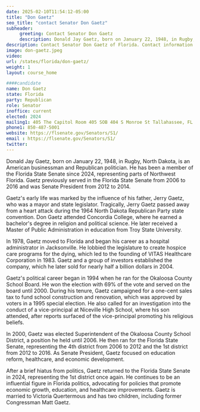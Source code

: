 ```yaml
---
date: 2025-02-10T11:54:12-05:00
title: "Don Gaetz"
seo_title: "contact Senator Don Gaetz"
subheader:
     greeting: Contact Senator Don Gaetz
     description: Donald Jay Gaetz, born on January 22, 1948, in Rugby, North Dakota, is an American businessman and Republican politician. He has been a member of the Florida State Senate since 2024, representing parts of Northwest Florida.
description: Contact Senator Don Gaetz of Florida. Contact information for Don Gaetz includes email address, phone number, and mailing address.
image: don-gaetz.jpeg
video:
url: /states/florida/don-gaetz/
weight: 1
layout: course_home

####candidate
name: Don Gaetz
state: Florida
party: Republican
role: Senator
inoffice: current
elected: 2024
mailing1: 405 The Capitol Room 405 SOB 404 S Monroe St Tallahassee, FL 32399-1100
phone1: 850-487-5001
website: https://flsenate.gov/Senators/S1/
email : https://flsenate.gov/Senators/S1/
twitter: 
---
```

Donald Jay Gaetz, born on January 22, 1948, in Rugby, North Dakota, is an American businessman and Republican politician. He has been a member of the Florida State Senate since 2024, representing parts of Northwest Florida. Gaetz previously served in the Florida State Senate from 2006 to 2016 and was Senate President from 2012 to 2014.

Gaetz's early life was marked by the influence of his father, Jerry Gaetz, who was a mayor and state legislator. Tragically, Jerry Gaetz passed away from a heart attack during the 1964 North Dakota Republican Party state convention. Don Gaetz attended Concordia College, where he earned a bachelor's degree in religion and political science. He later received a Master of Public Administration in education from Troy State University.

In 1978, Gaetz moved to Florida and began his career as a hospital administrator in Jacksonville. He lobbied the legislature to create hospice care programs for the dying, which led to the founding of VITAS Healthcare Corporation in 1983. Gaetz and a group of investors established the company, which he later sold for nearly half a billion dollars in 2004.

Gaetz's political career began in 1994 when he ran for the Okaloosa County School Board. He won the election with 69% of the vote and served on the board until 2000. During his tenure, Gaetz campaigned for a one-cent sales tax to fund school construction and renovation, which was approved by voters in a 1995 special election. He also called for an investigation into the conduct of a vice-principal at Niceville High School, where his son attended, after reports surfaced of the vice-principal promoting his religious beliefs.

In 2000, Gaetz was elected Superintendent of the Okaloosa County School District, a position he held until 2006. He then ran for the Florida State Senate, representing the 4th district from 2006 to 2012 and the 1st district from 2012 to 2016. As Senate President, Gaetz focused on education reform, healthcare, and economic development.

After a brief hiatus from politics, Gaetz returned to the Florida State Senate in 2024, representing the 1st district once again. He continues to be an influential figure in Florida politics, advocating for policies that promote economic growth, education, and healthcare improvements. Gaetz is married to Victoria Quertermous and has two children, including former Congressman Matt Gaetz.
